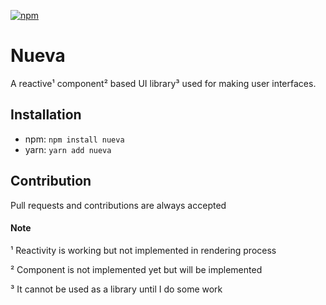 [![npm](https://img.shields.io/npm/v/nueva?color=%2300bfff&style=for-the-badge)](https://www.npmjs.org/package/nueva)

# Nueva
A reactive¹ component² based UI library³ used for making user interfaces. 

## Installation
- npm: `npm install nueva`
- yarn: `yarn add nueva`

## Contribution 
Pull requests and contributions are always accepted

#### Note
¹ Reactivity is working but not implemented in rendering process

² Component is not implemented yet but will be implemented

³ It cannot be used as a library until I do some work

